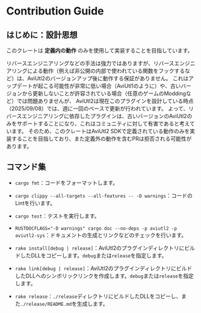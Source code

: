 # Contribution Guide

## はじめに：設計思想

このクレートは **定義内の動作** のみを使用して実装することを目指しています。

リバースエンジニアリングなどの手法は強力ではありますが、リバースエンジニアリングによる動作（例えば非公開の内部で使われている関数をフックするなど）は、AviUtl2のバージョンアップ後に動作する保証がありません。
これはアップデートが起こる可能性が非常に低い場合（AviUtl1のように）や、古いバージョンから更新しないことが許容されている場合（任意のゲームのModdingなど）では問題ありませんが、
AviUtl2は現在このプラグインを設計している時点（2025/09/08）では、週に一回のペースで更新が行われています。
よって、リバースエンジニアリングに依存したプラグインは、古いバージョンのAviUtl2のみをサポートすることになり、これはコミュニティに対して有害であると考えています。
そのため、このクレートはAviUtl2 SDKで定義されている動作のみを実装することを目指しており、また定義外の動作を含むPRは拒否される可能性があります。

## コマンド集

- `cargo fmt`：コードをフォーマットします。
- `cargo clippy --all-targets --all-features -- -D warnings`：コードのLintを行います。
- `cargo test`：テストを実行します。
- `RUSTDOCFLAGS="-D warnings" cargo doc --no-deps -p aviutl2 -p aviutl2-sys`：ドキュメントの生成とリンクなどのチェックを行います。

- `rake install[debug | release]`：AviUtl2のプラグインディレクトリにビルドしたDLLをコピーします。`debug`または`release`を指定します。
- `rake link[debug | release]`：AviUtl2のプラグインディレクトリにビルドしたDLLへのシンボリックリンクを作成します。`debug`または`release`を指定します。
- `rake release`：`./release`ディレクトリにビルドしたDLLをコピーし、また`./release/README.md`を生成します。

<!--
## 個人用メモ

- `gh workflow run build.yml -F "name=1.2.3"`：新しいバージョンをリリース
-->
